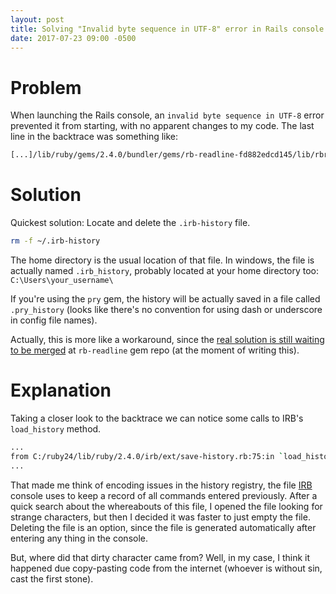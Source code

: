 ```yaml
---
layout: post
title: Solving "Invalid byte sequence in UTF-8" error in Rails console
date: 2017-07-23 09:00 -0500
---
```


# Problem

When launching the Rails console, an `invalid byte sequence in UTF-8` error prevented it from starting, with no apparent changes to my code. The last line in the backtrace was something like:

```bash
[...]/lib/ruby/gems/2.4.0/bundler/gems/rb-readline-fd882edcd145/lib/rbreadline.rb:6135:in `delete`: invalid byte sequence in UTF-8 (ArgumentError)
```

# Solution

Quickest solution: Locate and delete the `.irb-history` file.

```bash
rm -f ~/.irb-history
```

The home directory is the usual location of that file. In windows, the file is actually named  `.irb_history`, probably located at your home directory too: `C:\Users\your_username\`

If you're using the `pry` gem, the history will be actually saved in a file called `.pry_history` (looks like there's no convention for using dash or underscore in config file names).

Actually, this is more like a workaround, since the [real solution is still waiting to be merged](https://github.com/ConnorAtherton/rb-readline/pull/140)  at `rb-readline` gem repo (at the moment of writing this).

# Explanation

Taking a closer look to the backtrace we can notice some calls to IRB's `load_history` method.

```bash
...
from C:/ruby24/lib/ruby/2.4.0/irb/ext/save-history.rb:75:in `load_history`
...
```

That made me think of encoding issues in the history registry, the file [IRB](https://en.wikipedia.org/wiki/Interactive_Ruby_Shell) console uses to keep a record of all commands entered previously. After a quick search about the whereabouts of this file, I opened the file looking for strange characters, but then I decided it was faster to just empty the file. Deleting the file is an option, since the file is generated automatically after entering any thing in the console.

But, where did that dirty character came from? Well, in my case, I think it happened due copy-pasting code from the internet (whoever is without sin, cast the first stone).
